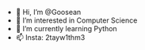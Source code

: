 - 👋 Hi, I’m @Goosean
- 👀 I’m interested in Computer Science
- 🌱 I’m currently learning Python
- 📫 Insta: 2tayw1thm3
